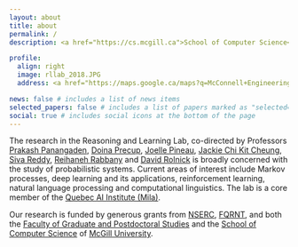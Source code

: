 ```yaml
---
layout: about
title: about
permalink: /
description: <a href="https://cs.mcgill.ca">School of Computer Science</a>, <a href="https://mcgill.ca">McGill University</a>

profile:
  align: right
  image: rllab_2018.JPG
  address: <a href="https://maps.google.ca/maps?q=McConnell+Engineering+Bldg,+Montreal,+QC&hl=en&sll=49.891235,-97.15369&sspn=38.84011,93.251953&oq=mc&t=h&hnear=McConnell+Engineering+Bldg,+Montreal,+Quebec+H3A+0E9&z=16&iwloc=A">McConnell Engineering Building</a> (Rooms MC104, MC107, MC108, MC111, MC112), 3480 University St, Montreal, Quebec, H3A 0E9

news: false # includes a list of news items
selected_papers: false # includes a list of papers marked as "selected={true}"
social: true # includes social icons at the bottom of the page
---
```


The research in the Reasoning and Learning Lab, co-directed by Professors [Prakash Panangaden](http://www.cs.mcgill.ca/~prakash), [Doina Precup](http://www.cs.mcgill.ca/~dprecup), [Joelle Pineau](http://www.cs.mcgill.ca/~jpineau), [Jackie Chi Kit Cheung](http://www.cs.mcgill.ca/~jcheung), [Siva Reddy](http://rl.cs.mcgill.ca/people/siva-reddy/), [Reihaneh Rabbany](http://rl.cs.mcgill.ca/people/reihaneh-rabbany/) and [David Rolnick](http://rl.cs.mcgill.ca/people/david-rolnick/) is broadly concerned with the study of probabilistic systems. Current areas of interest include Markov processes, deep learning and its applications, reinforcement learning, natural language processing and computational linguistics. The lab is a core member of the [Quebec AI Institute (Mila)](https://mila.quebec).

Our research is funded by generous grants from [NSERC](http://www.nserc.ca/), [FQRNT](http://www.frqnt.gouv.qc.ca/en/), and both the [Faculty of Graduate and Postdoctoral Studies](http://www.mcgill.ca/gps) and the [School of Computer Science](http://www.cs.mcgill.ca/) of [McGill University](http://www.mcgill.ca/).
